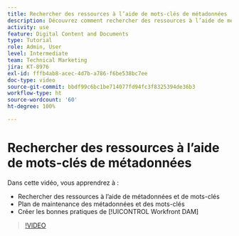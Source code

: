 ```yaml
---
title: Rechercher des ressources à l’aide de mots-clés de métadonnées
description: Découvrez comment rechercher des ressources à l’aide de métadonnées et de mots-clés, planifier la maintenance des métadonnées et des mots-clés et établir les bonnes pratiques de [!UICONTROL Workfront DAM].
activity: use
feature: Digital Content and Documents
type: Tutorial
role: Admin, User
level: Intermediate
team: Technical Marketing
jira: KT-8976
exl-id: fffb4ab8-acec-4d7b-a786-f6be538bc7ee
doc-type: video
source-git-commit: bbdf99c6bc1be714077fd94fc3f8325394de36b3
workflow-type: ht
source-wordcount: '60'
ht-degree: 100%

---
```


# Rechercher des ressources à l’aide de mots-clés de métadonnées

Dans cette vidéo, vous apprendrez à :

* Rechercher des ressources à l’aide de métadonnées et de mots-clés
* Plan de maintenance des métadonnées et des mots-clés
* Créer les bonnes pratiques de [!UICONTROL Workfront DAM]

>[!VIDEO](https://video.tv.adobe.com/v/3419471/?quality=12&learn=on&enablevpops=1&captions=fre_fr)
